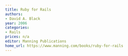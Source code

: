 ```yaml
---
title: Ruby for Rails
authors:
- David A. Black
year: 2006
categories:
- Rails
prices: n/a
editor: Manning Publications
home_url: https://www.manning.com/books/ruby-for-rails
---
```

